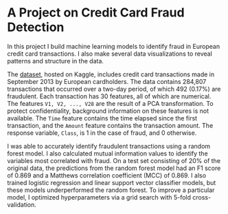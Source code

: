 # A Project on Credit Card Fraud Detection
In this project I build machine learning models to identify fraud in European credit card transactions. I also make several data visualizations to reveal patterns and structure in the data.

The [dataset](https://www.kaggle.com/mlg-ulb/creditcardfraud), hosted on Kaggle, includes credit card transactions made in September 2013 by European cardholders. The data contains 284,807 transactions that occurred over a two-day period, of which 492 (0.17%) are fraudulent. Each transaction has 30 features, all of which are numerical. The features `V1, V2, ..., V28` are the result of a PCA transformation. To protect confidentiality, background information on these features is not available. The `Time` feature contains the time elapsed since the first transaction, and the `Amount` feature contains the transaction amount. The response variable, `Class`, is 1 in the case of fraud, and 0 otherwise.

I was able to accurately identify fraudulent transactions using a random forest model. I also calculated mutual information values to identify the variables most correlated with fraud. On a test set consisting of 20% of the original data, the predictions from the random forest model had an F1 score of 0.869 and a Matthews correlation coefficient (MCC) of 0.869. I also trained logistic regression and linear support vector classifier models, but these models underperformed the random forest. To improve a particular model, I optimized hyperparameters via a grid search with 5-fold cross-validation.
